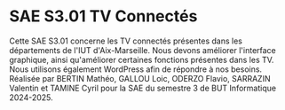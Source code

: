# SAE S3.01 TV Connectés
Cette SAE S3.01 concerne les TV connectés présentes dans les départements de l'IUT d'Aix-Marseille. 
Nous devons améliorer l'interface graphique, ainsi qu'améliorer certaines fonctions présentes dans les TV. 
Nous utilisons également WordPress afin de répondre à nos besoins. 
Réalisée par BERTIN Mathéo, GALLOU Loic, ODERZO Flavio, SARRAZIN Valentin et TAMINE Cyril pour la SAE du semestre 3 de BUT Informatique 2024-2025.